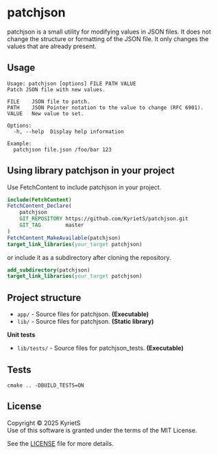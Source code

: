 # patchjson

patchjson is a small utility for modifying values in JSON files. It does not change the structure or formatting of the JSON file. It only changes the values that are already present.

## Usage
```
Usage: patchjson [options] FILE PATH VALUE
Patch JSON file with new values.

FILE    JSON file to patch.
PATH    JSON Pointer notation to the value to change (RFC 6901).
VALUE   New value to set.

Options:
  -h, --help  Display help information

Example:
  patchjson file.json /foo/bar 123
```


## Using library patchjson in your project

Use FetchContent to include patchjson in your project.
```cmake
include(FetchContent)
FetchContent_Declare(
    patchjson
    GIT_REPOSITORY https://github.com/KyrietS/patchjson.git
    GIT_TAG        master
)
FetchContent_MakeAvailable(patchjson)
target_link_libraries(your_target patchjson)
```

or include it as a subdirectory after cloning the repository.
```cmake
add_subdirectory(patchjson)
target_link_libraries(your_target patchjson)
```

## Project structure
- `app/` - Source files for patchjson. **(Executable)**
- `lib/` - Source files for patchjson. **(Static library)**

**Unit tests**
- `lib/tests/` - Source files for patchjson_tests. **(Executable)**

## Tests
```
cmake .. -DBUILD_TESTS=ON
```

## License
Copyright © 2025 KyrietS\
Use of this software is granted under the terms of the MIT License.

See the [LICENSE](LICENSE) file for more details.
